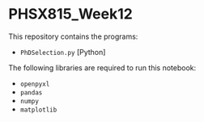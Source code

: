 # PHSX815_Week12

This repository contains the programs:

- `PhDSelection.py` [Python]

The following libraries are required to run this notebook:
- `openpyxl`
-  `pandas`
-  `numpy`
-  `matplotlib`
